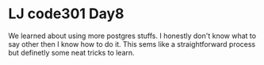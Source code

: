 <h1>LJ code301 Day8</h1>

We learned about using more postgres stuffs.  I honestly don't know what to say other then I know how to do it.  This sems like a straightforward process but definetly some neat tricks to learn.